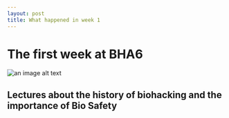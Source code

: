 ```yaml
---
layout: post
title: What happened in week 1
---
```



# The first week at BHA6

![an image alt text](https://github.com/dcandyce/dcandyce.github.io/blob/master/images/IMG_1261.JPG)

## Lectures about the history of biohacking and the importance of Bio Safety
